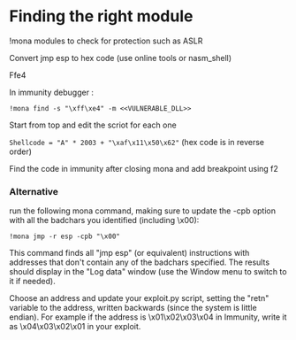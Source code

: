 # Finding the right module

!mona modules to check for protection such as ASLR 

Convert jmp esp to hex code \(use online tools or nasm\_shell\) 

Ffe4 

In immunity debugger : 

`!mona find -s "\xff\xe4" -m <<VULNERABLE_DLL>>` 

Start from top and edit the scriot for each one 

`Shellcode = "A" * 2003 + "\xaf\x11\x50\x62"` \(hex code is in reverse order\) 

Find the code in immunity after closing mona and add breakpoint using f2 



### Alternative

run the following mona command, making sure to update the -cpb option with all the badchars you identified \(including \x00\): 

`!mona jmp -r esp -cpb "\x00"` 

This command finds all "jmp esp" \(or equivalent\) instructions with addresses that don't contain any of the badchars specified. The results should display in the "Log data" window \(use the Window menu to switch to it if needed\). 

Choose an address and update your exploit.py script, setting the "retn" variable to the address, written backwards \(since the system is little endian\). For example if the address is \x01\x02\x03\x04 in Immunity, write it as \x04\x03\x02\x01 in your exploit. 


